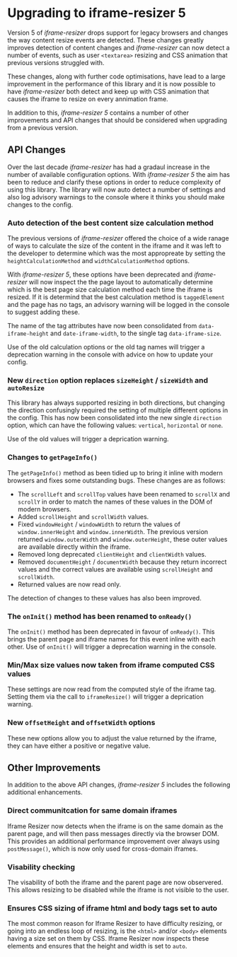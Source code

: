 # Upgrading to iframe-resizer 5

Version 5 of _iframe-resizer_ drops support for legacy browsers and changes the way content resize events are detected. These changes greatly improves detection of content changes and _iframe-resizer_ can now detect a number of events, such as user `<textarea>` resizing and CSS animation that previous versions struggled with.

These changes, along with further code optimisations, have lead to a large improvement in the performance of this library and it is now possible to have _iframe-resizer_ both detect and keep up with CSS animation that causes the iframe to resize on every annimation frame.

In addition to this, _iframe-resizer 5_ contains a number of other improvements and API changes that should be considered when upgrading from a previous version.

## API Changes

Over the last decade _iframe-resizer_ has had a gradaul increase in the number of available configuration options. With _iframe-resizer 5_ the aim has been to reduce and clarify these options in order to reduce complexity of using this library. The library will now auto detect a number of settings and also log advisory warnings to the console where it thinks you should make changes to the config.

### Auto detection of the best content size calculation method

The previous versions of _iframe-resizer_ offered the choice of a wide ranage of ways to calculate the size of the content in the iframe and it was left to the developer to determine which was the most appropreate by setting the `heightCalculationMethod` and `widthCalculationMethod` options.

With _iframe-resizer 5_, these options have been deprecated and _iframe-resizer_ will now inspect the the page layout to automatically determine which is the best page size calculation method each time the iframe is resized. If it is determind that the best calculation method is `taggedElement` and the page has no tags, an advisory warning will be logged in the console to suggest adding these.

The name of the tag attributes have now been consolidated from `data-iframe-height` and `date-iframe-width`, to the single tag `data-iframe-size`. 

Use of the old calculation options or the old tag names will trigger a deprecation warning in the console with advice on how to update your config.

### New `direction` option replaces `sizeHeight` / `sizeWidth` and `autoResize`

This library has always supported resizing in both directions, but changing the direction confusingly required the setting of multiple different options in the config. This has now been consolidated into the new single `direction` option, which can have the following values: `vertical`, `horizontal` or `none`.

Use of the old values will trigger a deprication warning.

### Changes to `getPageInfo()`

The `getPageInfo()` method as been tidied up to bring it inline with modern browsers and fixes some outstanding bugs. These changes are as follows:

  * The `scrollLeft` and `scrollTop` values have been renamed to `scrollX` and `scrollY` in order to match the names of these values in the DOM of modern browsers.
  * Added `scrollHeight` and `scrollWidth` values.
  * Fixed `windowHeight` / `windowWidth` to return the values of `window.innerHeight` and `window.innerWidth`. The previous version returned `window.outerWidth` and `window.outerHeight`, these outer values are available directly within the iframe.
  * Removed long deprecated `clientHeight` and `clientWidth` values.
  * Removed `documentHeight` / `documentWidth` because they return incorrect values and the correct values are available using `scrollHeight` and `scrollWidth`.
  * Returned values are now read only.

The detection of changes to these values has also been improved.

### The `onInit()` method has been renamed to `onReady()`

The `onInit()` method has been deprecated in favour of `onReady()`. This brings the parent page and iframe names for this event inline with each other. Use of `onInit()` will trigger a deprecation warning in the console.

### Min/Max size values now taken from iframe computed CSS values

These settings are now read from the computed style of the iframe tag. Setting them via the call to `iframeResize()` will trigger a deprication warning.

### New `offsetHeight` and `offsetWidth` options

These new options allow you to adjust the value returned by the iframe, they can have either a positive or negative value.

## Other Improvements

In addition to the above API changes, _iframe-resizer 5_ includes the following additional enhancements.

### Direct communitcation for same domain iframes

Iframe Resizer now detects when the iframe is on the same domain as the parent page, and will then pass messages directly via the browser DOM. This provides an additional performance improvement over always using `postMessage()`, which is now only used for cross-domain iframes.

### Visability checking

The visability of both the iframe and the parent page are now observered. This allows resizing to be disabled while the iframe is not visible to the user. 

### Ensures CSS sizing of iframe html and body tags set to auto

The most common reason for Iframe Resizer to have difficulty resizing, or going into an endless loop of resizing, is the `<html>` and/or `<body>` elements having a size set on them by CSS. Iframe Resizer now inspects these elements and ensures that the height and width is set to `auto`.

